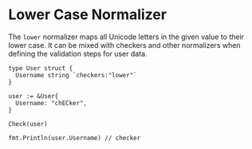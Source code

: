 # Lower Case Normalizer

The ```lower``` normalizer maps all Unicode letters in the given value to their lower case. It can be mixed with checkers and other normalizers when defining the validation steps for user data.

```golang
type User struct {
  Username string `checkers:"lower"`
}

user := &User{
  Username: "chECker",
}

Check(user)

fmt.Println(user.Username) // checker
```

